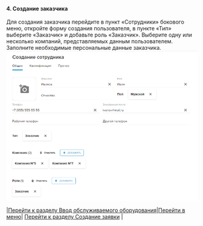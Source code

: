 #### 4.  Создание заказчика
Для создания заказчика перейдите в пункт «Сотрудники» бокового меню, откройте форму создания пользователя, в пункте «Тип» выберите «Заказчик» и добавьте роль «Заказчик». Выберите одну или несколько компаний, представляемых данным пользователем. Заполните необходимые персональные данные заказчика.
![12.png](/attachments/images/12.png)

|[Перейти к разделу Ввод обслуживаемого оборудования](./CreatingObjects.md)|[Перейти в меню](http://wiki.hubex.ru)| [Перейти к разделу Создание заявки](./CreatingTicket.md) |
